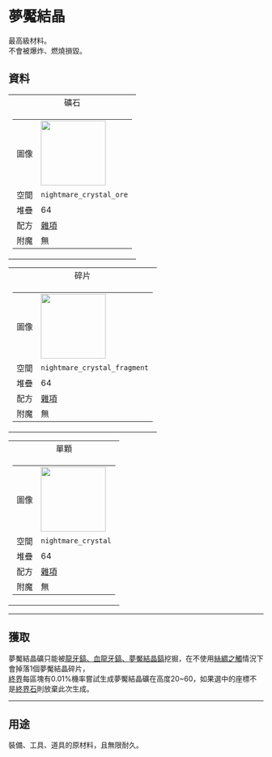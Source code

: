 # 夢魘結晶
最高級材料。  
不會被爆炸、燃燒損毀。

## 資料
<table>
    <tr>
        <td align="center">礦石</td>
    </tr>
    <tr>
        <td>
            <table>
                <tr><td>圖像</td><td><img src="https://i.imgur.com/5JcMq75.png" width="128"/></td></tr>
                <tr><td>空間</td><td><code>nightmare_crystal_ore</code></td></tr>
                <tr><td>堆疊</td><td>64</td></tr>
                <tr><td>配方</td><td><a href="https://minecraft.fandom.com/zh/wiki/合成/雜項配方">雜項</a></td></tr>
                <tr><td>附魔</td><td>無</td></tr>
            </table>
        </td>
    </tr>
</table>
<table>
    <tr>
        <td align="center">碎片</td>
    </tr>
    <tr>
        <td>
            <table>
                <tr><td>圖像</td><td><img src="https://i.imgur.com/VNWujqZ.png" width="128"/></td></tr>
                <tr><td>空間</td><td><code>nightmare_crystal_fragment</code></td></tr>
                <tr><td>堆疊</td><td>64</td></tr>
                <tr><td>配方</td><td><a href="https://minecraft.fandom.com/zh/wiki/合成/雜項配方">雜項</a></td></tr>
                <tr><td>附魔</td><td>無</td></tr>
            </table>
        </td>
    </tr>
</table>
<table>
    <tr>
        <td align="center">單顆</td>
    </tr>
    <tr>
        <td>
            <table>
                <tr><td>圖像</td><td><img src="https://i.imgur.com/pivPa8U.png" width="128"/></td></tr>
                <tr><td>空間</td><td><code>nightmare_crystal</code></td></tr>
                <tr><td>堆疊</td><td>64</td></tr>
                <tr><td>配方</td><td><a href="https://minecraft.fandom.com/zh/wiki/合成/雜項配方">雜項</a></td></tr>
                <tr><td>附魔</td><td>無</td></tr>
            </table>
        </td>
    </tr>
</table>
  
---

## 獲取

夢魘結晶礦只能被[龍牙鎬、血龍牙鎬、夢魘結晶鎬](pickaxe.md)挖掘，在不使用[絲綢之觸](https://minecraft.fandom.com/zh/wiki/絲綢之觸)情況下會掉落1個夢魘結晶碎片，  
[終界](https://minecraft.fandom.com/zh/wiki/終界)每區塊有0.01%機率嘗試生成夢魘結晶礦在高度20~60，如果選中的座標不是[終界石](https://minecraft.fandom.com/zh/wiki/終界石)則放棄此次生成。  
  
---

## 用途
裝備、工具、道具的原材料，且無限耐久。